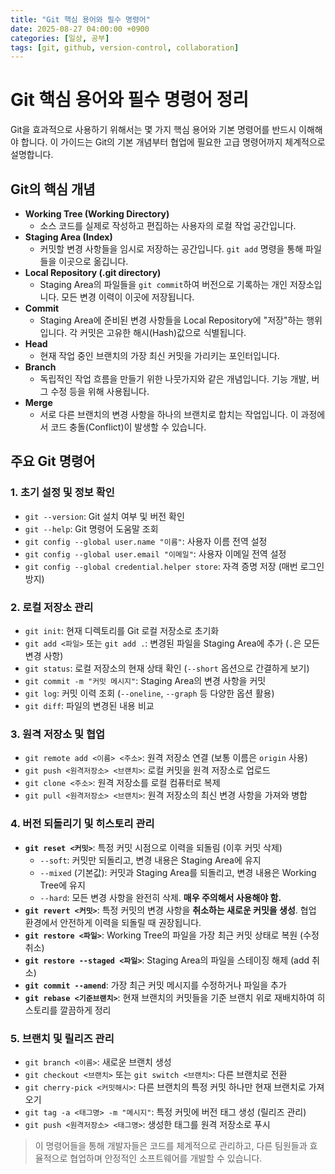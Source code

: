 ```yaml
---
title: "Git 핵심 용어와 필수 명령어"
date: 2025-08-27 04:00:00 +0900
categories: [일상, 공부]
tags: [git, github, version-control, collaboration]
---
```

# Git 핵심 용어와 필수 명령어 정리

Git을 효과적으로 사용하기 위해서는 몇 가지 핵심 용어와 기본 명령어를 반드시 이해해야 합니다. 이 가이드는 Git의 기본 개념부터 협업에 필요한 고급 명령어까지 체계적으로 설명합니다.

## Git의 핵심 개념

-   **Working Tree (Working Directory)**
    -   소스 코드를 실제로 작성하고 편집하는 사용자의 로컬 작업 공간입니다.
-   **Staging Area (Index)**
    -   커밋할 변경 사항들을 임시로 저장하는 공간입니다. `git add` 명령을 통해 파일들을 이곳으로 옮깁니다.
-   **Local Repository (.git directory)**
    -   Staging Area의 파일들을 `git commit`하여 버전으로 기록하는 개인 저장소입니다. 모든 변경 이력이 이곳에 저장됩니다.
-   **Commit**
    -   Staging Area에 준비된 변경 사항들을 Local Repository에 "저장"하는 행위입니다. 각 커밋은 고유한 해시(Hash)값으로 식별됩니다.
-   **Head**
    -   현재 작업 중인 브랜치의 가장 최신 커밋을 가리키는 포인터입니다.
-   **Branch**
    -   독립적인 작업 흐름을 만들기 위한 나뭇가지와 같은 개념입니다. 기능 개발, 버그 수정 등을 위해 사용됩니다.
-   **Merge**
    -   서로 다른 브랜치의 변경 사항을 하나의 브랜치로 합치는 작업입니다. 이 과정에서 코드 충돌(Conflict)이 발생할 수 있습니다.

## 주요 Git 명령어

### 1. 초기 설정 및 정보 확인

-   `git --version`: Git 설치 여부 및 버전 확인
-   `git --help`: Git 명령어 도움말 조회
-   `git config --global user.name "이름"`: 사용자 이름 전역 설정
-   `git config --global user.email "이메일"`: 사용자 이메일 전역 설정
-   `git config --global credential.helper store`: 자격 증명 저장 (매번 로그인 방지)

### 2. 로컬 저장소 관리

-   `git init`: 현재 디렉토리를 Git 로컬 저장소로 초기화
-   `git add <파일>` 또는 `git add .`: 변경된 파일을 Staging Area에 추가 (`.`은 모든 변경 사항)
-   `git status`: 로컬 저장소의 현재 상태 확인 (`--short` 옵션으로 간결하게 보기)
-   `git commit -m "커밋 메시지"`: Staging Area의 변경 사항을 커밋
-   `git log`: 커밋 이력 조회 (`--oneline`, `--graph` 등 다양한 옵션 활용)
-   `git diff`: 파일의 변경된 내용 비교

### 3. 원격 저장소 및 협업

-   `git remote add <이름> <주소>`: 원격 저장소 연결 (보통 이름은 `origin` 사용)
-   `git push <원격저장소> <브랜치>`: 로컬 커밋을 원격 저장소로 업로드
-   `git clone <주소>`: 원격 저장소를 로컬 컴퓨터로 복제
-   `git pull <원격저장소> <브랜치>`: 원격 저장소의 최신 변경 사항을 가져와 병합

### 4. 버전 되돌리기 및 히스토리 관리

-   **`git reset <커밋>`**: 특정 커밋 시점으로 이력을 되돌림 (이후 커밋 삭제)
    -   `--soft`: 커밋만 되돌리고, 변경 내용은 Staging Area에 유지
    -   `--mixed` (기본값): 커밋과 Staging Area를 되돌리고, 변경 내용은 Working Tree에 유지
    -   `--hard`: 모든 변경 사항을 완전히 삭제. **매우 주의해서 사용해야 함.**
-   **`git revert <커밋>`**: 특정 커밋의 변경 사항을 **취소하는 새로운 커밋을 생성**. 협업 환경에서 안전하게 이력을 되돌릴 때 권장됩니다.
-   **`git restore <파일>`**: Working Tree의 파일을 가장 최근 커밋 상태로 복원 (수정 취소)
-   **`git restore --staged <파일>`**: Staging Area의 파일을 스테이징 해제 (add 취소)
-   **`git commit --amend`**: 가장 최근 커밋 메시지를 수정하거나 파일을 추가
-   **`git rebase <기준브랜치>`**: 현재 브랜치의 커밋들을 기준 브랜치 위로 재배치하여 히스토리를 깔끔하게 정리

### 5. 브랜치 및 릴리즈 관리

-   `git branch <이름>`: 새로운 브랜치 생성
-   `git checkout <브랜치>` 또는 `git switch <브랜치>`: 다른 브랜치로 전환
-   `git cherry-pick <커밋해시>`: 다른 브랜치의 특정 커밋 하나만 현재 브랜치로 가져오기
-   `git tag -a <태그명> -m "메시지"`: 특정 커밋에 버전 태그 생성 (릴리즈 관리)
-   `git push <원격저장소> <태그명>`: 생성한 태그를 원격 저장소로 푸시

> 이 명령어들을 통해 개발자들은 코드를 체계적으로 관리하고, 다른 팀원들과 효율적으로 협업하며 안정적인 소프트웨어를 개발할 수 있습니다.